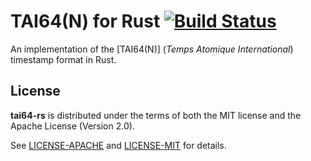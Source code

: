 # TAI64(N) for Rust [![Build Status][build-image]][build-link]

[build-image]: https://travis-ci.org/tarcieri/tai64-rs.svg?branch=master
[build-link]: https://travis-ci.org/tarcieri/tai64-rs

An implementation of the [TAI64(N)] (*Temps Atomique International*) timestamp
format in Rust.

## License

**tai64-rs** is distributed under the terms of both the MIT license and the
Apache License (Version 2.0).

See [LICENSE-APACHE](LICENSE-APACHE) and [LICENSE-MIT](LICENSE-MIT) for details.
